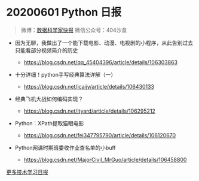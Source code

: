 # 20200601 Python 日报
> 微博：[数据科学家快报](https://www.weibo.com/wukehao)
> 微信公众号：404沙盒
- 因为无聊，我做出了一个能下载电影、动漫、电视剧的小程序，从此告别过去只能看部分视频简介的历史
  - https://blog.csdn.net/qq_45404396/article/details/106303863

- 十分详细！python手写经典算法详解（一）
  - https://blog.csdn.net/icaijy/article/details/106430133

- 经典飞机大战如何编码实现？
  - https://blog.csdn.net/ityard/article/details/106295212

- Python：XPath提取猫眼电影
  - https://blog.csdn.net/fei347795790/article/details/106120670

- Python网课时期班委收作业查名单的小buff
  - https://blog.csdn.net/MajorCivil_MrGuo/article/details/106458800
  
[更多技术学习日报](https://github.com/KehaoWu/dailypython)

